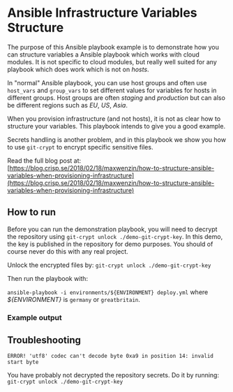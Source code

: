 Ansible Infrastructure Variables Structure
==========================================

The purpose of this Ansible playbook example is to demonstrate how you can structure variables a Ansible playbook which works 
with cloud modules. It is not specific to cloud modules, but really well suited for any playbook which does work which 
is not on *hosts*.

In "normal" Ansible playbook, you can use host groups and often use `host_vars` and `group_vars` to set different values
for variables for hosts in different groups. Host groups are often *staging* and *production* but can also be different
regions such as *EU*, *US*, *Asia*.

When you provision infrastructure (and not hosts), it is not as clear how to structure your variables. This playbook
intends to give you a good example.

Secrets handling is another problem, and in this playbook we show you how to use `git-crypt` to encrypt specific 
sensitive files.

Read the full blog post at: [https://blog.crisp.se/2018/02/18/maxwenzin/how-to-structure-ansible-variables-when-provisioning-infrastructure](https://blog.crisp.se/2018/02/18/maxwenzin/how-to-structure-ansible-variables-when-provisioning-infrastructure)

## How to run
Before you can run the demonstration playbook, you will need to decrypt the repository using `git-crypt unlock ./demo-git-crypt-key`.
In this demo, the key is published in the repository for demo purposes. You should of course never do this with any real project.

Unlock the encrypted files by: `git-crypt unlock ./demo-git-crypt-key`

Then run the playbook with:

`ansible-playbook -i environments/${ENVIRONMENT} deploy.yml`
where *${ENVIRONMENT}* is `germany` or `greatbritain`.

### Example output

## Troubleshooting
```
ERROR! 'utf8' codec can't decode byte 0xa9 in position 14: invalid start byte
```
You have probably not decrypted the repository secrets. Do it by running: `git-crypt unlock ./demo-git-crypt-key`
